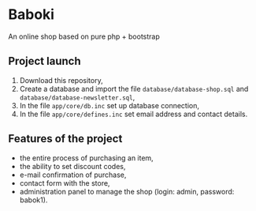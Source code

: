 # Baboki

An online shop based on pure php + bootstrap

## Project launch
1. Download this repository,
2. Create a database and import the file `database/database-shop.sql` and `database/database-newsletter.sql`,
3. In the file `app/core/db.inc` set up database connection,
4. In the file `app/core/defines.inc` set email address and contact details.

## Features of the project
- the entire process of purchasing an item,
- the ability to set discount codes,
- e-mail confirmation of purchase,
- contact form with the store,
- administration panel to manage the shop (login: admin, password: babok1).
